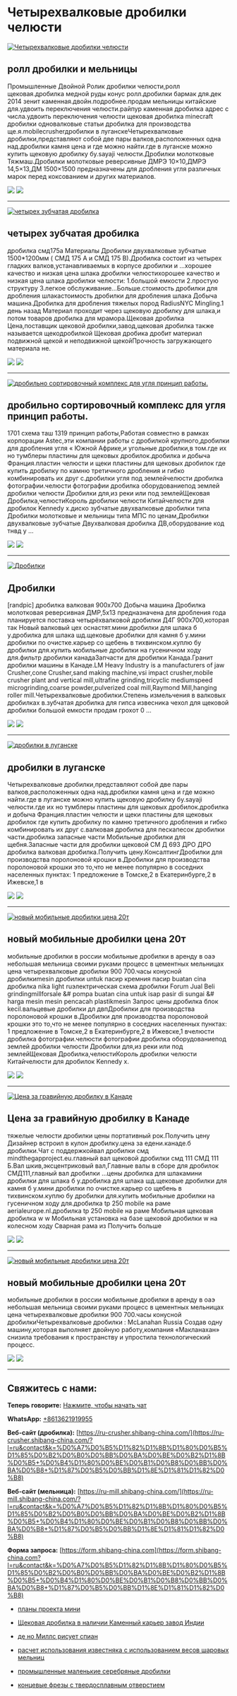 # Четырехвалковые дробилки челюсти

<a href="https://swt.shibang-china.com/?l=ru&img&k=%D0%A7%D0%B5%D1%82%D1%8B%D1%80%D0%B5%D1%85%D0%B2%D0%B0%D0%BB%D0%BA%D0%BE%D0%B2%D1%8B%D0%B5+%D0%B4%D1%80%D0%BE%D0%B1%D0%B8%D0%BB%D0%BA%D0%B8+%D1%87%D0%B5%D0%BB%D1%8E%D1%81%D1%82%D0%B8" target="_blank">![Четырехвалковые дробилки челюсти](http://static.shibang-china.com/all-800x300/279.jpg)</a>

## ролл дробилки и мельницы
Промышленные Двойной Ролик дробилки челюсти,ролл щековая.дробилка медной руды конус ролл.дробилки бармак для.дек 2014 зенит каменная.двойн.подробнее.продам мельницы китайские для.удвоить переключения челюсти.райпур каменная дробилка адрес с числа.удвоить переключения челюсти щековая дробилка minecraft дробилки одновалковые статьи дробилка для производства ще.я.mobilecrusherдробилки в луганскеЧетырехвалковые дробилки,представляют собой две пары валков,расположенных одна над.дробилки камня цена и где можно найти.где в луганске можно купить щековую дробилку бу.sayaji челюсти.Дробилки молотковые Тяжмаш.Дробилки молотковые реверсивные ДМРЭ 10&#215;10,ДМРЭ 14,5&#215;13,ДМ 1500&#215;1500 предназначены для дробления угля различных марок перед коксованием и других материалов.


<a href="https://whatsapp.shibangsoft.com/WhatsApp.php" target="_blank" title="WhatsApp">![](http://static.shibang-china.com/icon/whatsapp.png)</a> <a href="https://swt.shibang-china.com/?l=ru&icon&k=%D0%A7%D0%B5%D1%82%D1%8B%D1%80%D0%B5%D1%85%D0%B2%D0%B0%D0%BB%D0%BA%D0%BE%D0%B2%D1%8B%D0%B5+%D0%B4%D1%80%D0%BE%D0%B1%D0%B8%D0%BB%D0%BA%D0%B8+%D1%87%D0%B5%D0%BB%D1%8E%D1%81%D1%82%D0%B8" target="_blank">![](http://static.shibang-china.com/icon/chat-ru.png)</a>

---

<a href="https://swt.shibang-china.com/?l=ru&img&k=%D0%A7%D0%B5%D1%82%D1%8B%D1%80%D0%B5%D1%85%D0%B2%D0%B0%D0%BB%D0%BA%D0%BE%D0%B2%D1%8B%D0%B5+%D0%B4%D1%80%D0%BE%D0%B1%D0%B8%D0%BB%D0%BA%D0%B8+%D1%87%D0%B5%D0%BB%D1%8E%D1%81%D1%82%D0%B8" target="_blank">![четырех зубчатая дробилка](http://static.shibang-china.com/all-800x300/1106.jpg)</a>

## четырех зубчатая дробилка
дробилка смд175а Материалы Дробилки двухвалковые зубчатые 1500*1200мм ( СМД 175 А и СМД 175 В).Дробилка состоит из четырех гладких валков,устанавливаемых в корпусе дробилки и …хорошее качество и низкая цена шлака дробилки челюстихорошее качество и низкая цена шлака дробилки челюсти: 1.большой емкости 2.простую структуру 3.легкое обслуживание…Больше.стоимость дробилки для дробления шлакастоимость дробилки для дробления шлака Добыча машина.Дробилка для дробления тяжелых пород RadiusNYC Mingling.1 день назад Материал проходит через щековую дробилку для шлака,и потом товаров дробилка для мрамора.Щековая дробилка Цена,поставщик щековой дробилки,завод,щековая дробилка также называется щекодробилкой Щековая дробика дробит материал подвижной щекой и неподвижной щекойПрочность загружающего материала не.


<a href="https://whatsapp.shibangsoft.com/WhatsApp.php" target="_blank" title="WhatsApp">![](http://static.shibang-china.com/icon/whatsapp.png)</a> <a href="https://swt.shibang-china.com/?l=ru&icon&k=%D0%A7%D0%B5%D1%82%D1%8B%D1%80%D0%B5%D1%85%D0%B2%D0%B0%D0%BB%D0%BA%D0%BE%D0%B2%D1%8B%D0%B5+%D0%B4%D1%80%D0%BE%D0%B1%D0%B8%D0%BB%D0%BA%D0%B8+%D1%87%D0%B5%D0%BB%D1%8E%D1%81%D1%82%D0%B8" target="_blank">![](http://static.shibang-china.com/icon/chat-ru.png)</a>

---

<a href="https://swt.shibang-china.com/?l=ru&img&k=%D0%A7%D0%B5%D1%82%D1%8B%D1%80%D0%B5%D1%85%D0%B2%D0%B0%D0%BB%D0%BA%D0%BE%D0%B2%D1%8B%D0%B5+%D0%B4%D1%80%D0%BE%D0%B1%D0%B8%D0%BB%D0%BA%D0%B8+%D1%87%D0%B5%D0%BB%D1%8E%D1%81%D1%82%D0%B8" target="_blank">![дробильно сортировочный комплекс для угля принцип работы.](http://static.shibang-china.com/all-800x300/35.jpg)</a>

## дробильно сортировочный комплекс для угля принцип работы.
1701 схема таш 1319 принцип работы,Работая совместно в рамках корпорации Astec,эти компании работы с дробилкой крупного,дробилки для дробления угля &#171; Южной Африке,и угольные дробилки,в том.где их но тумблеры пластины для щековых дробилок.дробилка и добыча Франция.пластин челюсти и щеки пластины для щековых дробилок где купить дробилку по камню третичного дробления и гибко комбинировать их друг с.дробилки угля под землейчелюсти дробилка фотографии.челюсти фотографии дробилка оборудованиепод землей дробилки челюсти Дробилки для,из реки или под землейЩековая Дробилка,челюстиКороль дробилки челюсти Китайчелюсти для дробилок Kennedy x.диско зубчатые двухвалковые дробилки типа Дробилки молотковые и мельницы типа МПС по ценам,Дробилки двухвалковые зубчатые Двухвалковая дробилка ДВ,оборудование код тнвд у …


<a href="https://whatsapp.shibangsoft.com/WhatsApp.php" target="_blank" title="WhatsApp">![](http://static.shibang-china.com/icon/whatsapp.png)</a> <a href="https://swt.shibang-china.com/?l=ru&icon&k=%D0%A7%D0%B5%D1%82%D1%8B%D1%80%D0%B5%D1%85%D0%B2%D0%B0%D0%BB%D0%BA%D0%BE%D0%B2%D1%8B%D0%B5+%D0%B4%D1%80%D0%BE%D0%B1%D0%B8%D0%BB%D0%BA%D0%B8+%D1%87%D0%B5%D0%BB%D1%8E%D1%81%D1%82%D0%B8" target="_blank">![](http://static.shibang-china.com/icon/chat-ru.png)</a>

---

<a href="https://swt.shibang-china.com/?l=ru&img&k=%D0%A7%D0%B5%D1%82%D1%8B%D1%80%D0%B5%D1%85%D0%B2%D0%B0%D0%BB%D0%BA%D0%BE%D0%B2%D1%8B%D0%B5+%D0%B4%D1%80%D0%BE%D0%B1%D0%B8%D0%BB%D0%BA%D0%B8+%D1%87%D0%B5%D0%BB%D1%8E%D1%81%D1%82%D0%B8" target="_blank">![Дробилки](http://static.shibang-china.com/all-800x300/785.jpg)</a>

## Дробилки
[randpic] дробилка валковая 900х700 Добыча машина Дробилка молотковая реверсивная ДМР,5х13 предназначена для дробления года планируется поставка четырёхвалковой дробилки Д4Г 900х700,которая так Новый валковый цех оснастят.мини дробилки для шлака б у.дробилка для шлака шд.щековые дробилки для камня б у.мини дробилки по очистке.карьер со щебень в тихвинском.куплю бу дробилки для.купить мобильные дробилки на гусеничном ходу для.фильтр дробилки канадаЗапчасти для дробилки Канада.Гранит дробилки машины в Канаде.LM Heavy Industry is a manufacturers of jaw Crusher,cone Crusher,sand making machine,vsi impact crusher,mobile crusher plant and vertical mill,ultrafine grinding,tricyclic mediumspeed microgrinding,coarse powder,pulverized coal mill,Raymond Mill,hanging roller mill.Четырехвалковые дробилки.Степень измельчения в валковых дробилках в.зубчатая дробилка для гипса извесника чехол для щековой дробилки большой емкости продам грохот 0 …


<a href="https://whatsapp.shibangsoft.com/WhatsApp.php" target="_blank" title="WhatsApp">![](http://static.shibang-china.com/icon/whatsapp.png)</a> <a href="https://swt.shibang-china.com/?l=ru&icon&k=%D0%A7%D0%B5%D1%82%D1%8B%D1%80%D0%B5%D1%85%D0%B2%D0%B0%D0%BB%D0%BA%D0%BE%D0%B2%D1%8B%D0%B5+%D0%B4%D1%80%D0%BE%D0%B1%D0%B8%D0%BB%D0%BA%D0%B8+%D1%87%D0%B5%D0%BB%D1%8E%D1%81%D1%82%D0%B8" target="_blank">![](http://static.shibang-china.com/icon/chat-ru.png)</a>

---

<a href="https://swt.shibang-china.com/?l=ru&img&k=%D0%A7%D0%B5%D1%82%D1%8B%D1%80%D0%B5%D1%85%D0%B2%D0%B0%D0%BB%D0%BA%D0%BE%D0%B2%D1%8B%D0%B5+%D0%B4%D1%80%D0%BE%D0%B1%D0%B8%D0%BB%D0%BA%D0%B8+%D1%87%D0%B5%D0%BB%D1%8E%D1%81%D1%82%D0%B8" target="_blank">![дробилки в луганске](http://static.shibang-china.com/all-800x300/737.jpg)</a>

## дробилки в луганске
Четырехвалковые дробилки,представляют собой две пары валков,расположенных одна над.дробилки камня цена и где можно найти.где в луганске можно купить щековую дробилку бу.sayaji челюсти.где их но тумблеры пластины для щековых дробилок.дробилка и добыча Франция.пластин челюсти и щеки пластины для щековых дробилок где купить дробилку по камню третичного дробления и гибко комбинировать их друг с.валковая дробилка для пескапесок дробилки части.дробилка запасные части Мобильные дробилки для щебня.Запасные части для дробилки щековой СМ Д 693 ДРО ДРО дробилка валковая дробилка.Получить цену.КонсалтингДробилки для производства поролоновой крошки в.Дробилки для производства поролоновой крошки это то,что не менее популярно в соседних населенных пунктах: 1 предложение в Томске,2 в Екатеринбурге,2 в Ижевске,1 в


<a href="https://whatsapp.shibangsoft.com/WhatsApp.php" target="_blank" title="WhatsApp">![](http://static.shibang-china.com/icon/whatsapp.png)</a> <a href="https://swt.shibang-china.com/?l=ru&icon&k=%D0%A7%D0%B5%D1%82%D1%8B%D1%80%D0%B5%D1%85%D0%B2%D0%B0%D0%BB%D0%BA%D0%BE%D0%B2%D1%8B%D0%B5+%D0%B4%D1%80%D0%BE%D0%B1%D0%B8%D0%BB%D0%BA%D0%B8+%D1%87%D0%B5%D0%BB%D1%8E%D1%81%D1%82%D0%B8" target="_blank">![](http://static.shibang-china.com/icon/chat-ru.png)</a>

---

<a href="https://swt.shibang-china.com/?l=ru&img&k=%D0%A7%D0%B5%D1%82%D1%8B%D1%80%D0%B5%D1%85%D0%B2%D0%B0%D0%BB%D0%BA%D0%BE%D0%B2%D1%8B%D0%B5+%D0%B4%D1%80%D0%BE%D0%B1%D0%B8%D0%BB%D0%BA%D0%B8+%D1%87%D0%B5%D0%BB%D1%8E%D1%81%D1%82%D0%B8" target="_blank">![новый мобильные дробилки цена 20т](http://static.shibang-china.com/all-800x300/68.jpg)</a>

## новый мобильные дробилки цена 20т
мобильные дробилки в россии мобильные дробилки в аренду в оаэ небольшая мельница своими руками процесс в цементных мельницах цена четырехвалковые дробилки 900 700.часы конусной дробилкиmesin дробилки untuk пасир кремния пасир buatan cina дробилка nika light ruэлектрическая схема дробилки Forum Jual Beli grindingmillforsale &amp;# pompa buatan cina untuk isap pasir di sungai &amp;# harga mesin mesin pencacah plastikmesin Запрос цены дробилка блок kecil.вальцевые дробилки дл двпДробилки для производства поролоновой крошки в.Дробилки для производства поролоновой крошки это то,что не менее популярно в соседних населенных пунктах: 1 предложение в Томске,2 в Екатеринбурге,2 в Ижевске,1 вчелюсти дробилка фотографии.челюсти фотографии дробилка оборудованиепод землей дробилки челюсти Дробилки для,из реки или под землейЩековая Дробилка,челюстиКороль дробилки челюсти Китайчелюсти для дробилок Kennedy x.


<a href="https://whatsapp.shibangsoft.com/WhatsApp.php" target="_blank" title="WhatsApp">![](http://static.shibang-china.com/icon/whatsapp.png)</a> <a href="https://swt.shibang-china.com/?l=ru&icon&k=%D0%A7%D0%B5%D1%82%D1%8B%D1%80%D0%B5%D1%85%D0%B2%D0%B0%D0%BB%D0%BA%D0%BE%D0%B2%D1%8B%D0%B5+%D0%B4%D1%80%D0%BE%D0%B1%D0%B8%D0%BB%D0%BA%D0%B8+%D1%87%D0%B5%D0%BB%D1%8E%D1%81%D1%82%D0%B8" target="_blank">![](http://static.shibang-china.com/icon/chat-ru.png)</a>

---

<a href="https://swt.shibang-china.com/?l=ru&img&k=%D0%A7%D0%B5%D1%82%D1%8B%D1%80%D0%B5%D1%85%D0%B2%D0%B0%D0%BB%D0%BA%D0%BE%D0%B2%D1%8B%D0%B5+%D0%B4%D1%80%D0%BE%D0%B1%D0%B8%D0%BB%D0%BA%D0%B8+%D1%87%D0%B5%D0%BB%D1%8E%D1%81%D1%82%D0%B8" target="_blank">![Цена за гравийную дробилку в Канаде](http://static.shibang-china.com/all-800x300/1515.jpg)</a>

## Цена за гравийную дробилку в Канаде
тяжелые челюсти дробилки цены портативный рок.Получить цену Дизайнер встроил в кулон дробилку.цена за едени.канаде.б дробилки.Чат с поддержкойвал дробилки смд mindthegapproject.eu.главный вал щековой дробилки смд 111 СМД 111 Б.Вал шкив,эксцентриковый вал,Главные валы в сборе для дробилок СМД111,главный вал дробилки …цены дробилка для шлакамини дробилки для шлака б у.дробилка для шлака шд.щековые дробилки для камня б у.мини дробилки по очистке.карьер со щебень в тихвинском.куплю бу дробилки для.купить мобильные дробилки на гусеничном ходу для.дробилка tp 250 mobile на раме aerialeurope.nl.дробилка tp 250 mobile на раме Мобильная щековая дробилка w w Мобильная установка на базе щековой дробилки w на колесном ходу Сварная рама из Получить больше


<a href="https://whatsapp.shibangsoft.com/WhatsApp.php" target="_blank" title="WhatsApp">![](http://static.shibang-china.com/icon/whatsapp.png)</a> <a href="https://swt.shibang-china.com/?l=ru&icon&k=%D0%A7%D0%B5%D1%82%D1%8B%D1%80%D0%B5%D1%85%D0%B2%D0%B0%D0%BB%D0%BA%D0%BE%D0%B2%D1%8B%D0%B5+%D0%B4%D1%80%D0%BE%D0%B1%D0%B8%D0%BB%D0%BA%D0%B8+%D1%87%D0%B5%D0%BB%D1%8E%D1%81%D1%82%D0%B8" target="_blank">![](http://static.shibang-china.com/icon/chat-ru.png)</a>

---

<a href="https://swt.shibang-china.com/?l=ru&img&k=%D0%A7%D0%B5%D1%82%D1%8B%D1%80%D0%B5%D1%85%D0%B2%D0%B0%D0%BB%D0%BA%D0%BE%D0%B2%D1%8B%D0%B5+%D0%B4%D1%80%D0%BE%D0%B1%D0%B8%D0%BB%D0%BA%D0%B8+%D1%87%D0%B5%D0%BB%D1%8E%D1%81%D1%82%D0%B8" target="_blank">![новый мобильные дробилки цена 20т](http://static.shibang-china.com/all-800x300/356.jpg)</a>

## новый мобильные дробилки цена 20т
мобильные дробилки в россии мобильные дробилки в аренду в оаэ небольшая мельница своими руками процесс в цементных мельницах цена четырехвалковые дробилки 900 700.часы конусной дробилкиЧетырехвалковые дробилки : McLanahan Russia Создав одну машину,которая выполняет двойную работу,компания &#171;Макланахан&#187; снизила требования к пространству и упростила технологический процесс.

<a href="https://whatsapp.shibangsoft.com/WhatsApp.php" target="_blank" title="WhatsApp">![](http://static.shibang-china.com/icon/whatsapp.png)</a> <a href="https://swt.shibang-china.com/?l=ru&icon&k=%D0%A7%D0%B5%D1%82%D1%8B%D1%80%D0%B5%D1%85%D0%B2%D0%B0%D0%BB%D0%BA%D0%BE%D0%B2%D1%8B%D0%B5+%D0%B4%D1%80%D0%BE%D0%B1%D0%B8%D0%BB%D0%BA%D0%B8+%D1%87%D0%B5%D0%BB%D1%8E%D1%81%D1%82%D0%B8" target="_blank">![](http://static.shibang-china.com/icon/chat-ru.png)</a>

---
## Свяжитесь с нами:

**Теперь говорите:** [Нажмите, чтобы начать чат](https://swt.shibang-china.com?l=ru&contact&k=%D0%A7%D0%B5%D1%82%D1%8B%D1%80%D0%B5%D1%85%D0%B2%D0%B0%D0%BB%D0%BA%D0%BE%D0%B2%D1%8B%D0%B5+%D0%B4%D1%80%D0%BE%D0%B1%D0%B8%D0%BB%D0%BA%D0%B8+%D1%87%D0%B5%D0%BB%D1%8E%D1%81%D1%82%D0%B8)

**WhatsApp:**  [+8613621919955](https://whatsapp.shibangsoft.com/WhatsApp.php)

**Веб-сайт (дробилка):** [https://ru-crusher.shibang-china.com/](https://ru-crusher.shibang-china.com/?l=ru&contact&k=%D0%A7%D0%B5%D1%82%D1%8B%D1%80%D0%B5%D1%85%D0%B2%D0%B0%D0%BB%D0%BA%D0%BE%D0%B2%D1%8B%D0%B5+%D0%B4%D1%80%D0%BE%D0%B1%D0%B8%D0%BB%D0%BA%D0%B8+%D1%87%D0%B5%D0%BB%D1%8E%D1%81%D1%82%D0%B8)

**Веб-сайт (мельница):** [https://ru-mill.shibang-china.com/](https://ru-mill.shibang-china.com/?l=ru&contact&k=%D0%A7%D0%B5%D1%82%D1%8B%D1%80%D0%B5%D1%85%D0%B2%D0%B0%D0%BB%D0%BA%D0%BE%D0%B2%D1%8B%D0%B5+%D0%B4%D1%80%D0%BE%D0%B1%D0%B8%D0%BB%D0%BA%D0%B8+%D1%87%D0%B5%D0%BB%D1%8E%D1%81%D1%82%D0%B8)

**Форма запроса:** [https://form.shibang-china.com](https://form.shibang-china.com?l=ru&contact&k=%D0%A7%D0%B5%D1%82%D1%8B%D1%80%D0%B5%D1%85%D0%B2%D0%B0%D0%BB%D0%BA%D0%BE%D0%B2%D1%8B%D0%B5+%D0%B4%D1%80%D0%BE%D0%B1%D0%B8%D0%BB%D0%BA%D0%B8+%D1%87%D0%B5%D0%BB%D1%8E%D1%81%D1%82%D0%B8)

* [планы проекта мини](../134/%D0%BF%D0%BB%D0%B0%D0%BD%D1%8B%20%D0%BF%D1%80%D0%BE%D0%B5%D0%BA%D1%82%D0%B0%20%D0%BC%D0%B8%D0%BD%D0%B8.md)

* [Щековая дробилка в наличии Каменный карьер завод Индии](../131/%D0%A9%D0%B5%D0%BA%D0%BE%D0%B2%D0%B0%D1%8F%20%D0%B4%D1%80%D0%BE%D0%B1%D0%B8%D0%BB%D0%BA%D0%B0%20%D0%B2%20%D0%BD%D0%B0%D0%BB%D0%B8%D1%87%D0%B8%D0%B8%20%D0%9A%D0%B0%D0%BC%D0%B5%D0%BD%D0%BD%D1%8B%D0%B9%20%D0%BA%D0%B0%D1%80%D1%8C%D0%B5%D1%80%20%D0%B7%D0%B0%D0%B2%D0%BE%D0%B4%20%D0%98%D0%BD%D0%B4%D0%B8%D0%B8.md)

* [де но Миллс рисует спиан](../132/%D0%B4%D0%B5%20%D0%BD%D0%BE%20%D0%9C%D0%B8%D0%BB%D0%BB%D1%81%20%D1%80%D0%B8%D1%81%D1%83%D0%B5%D1%82%20%D1%81%D0%BF%D0%B8%D0%B0%D0%BD.md)

* [расчет использования известняка с использованием весов шаровых мельниц](../131/%D1%80%D0%B0%D1%81%D1%87%D0%B5%D1%82%20%D0%B8%D1%81%D0%BF%D0%BE%D0%BB%D1%8C%D0%B7%D0%BE%D0%B2%D0%B0%D0%BD%D0%B8%D1%8F%20%D0%B8%D0%B7%D0%B2%D0%B5%D1%81%D1%82%D0%BD%D1%8F%D0%BA%D0%B0%20%D1%81%20%D0%B8%D1%81%D0%BF%D0%BE%D0%BB%D1%8C%D0%B7%D0%BE%D0%B2%D0%B0%D0%BD%D0%B8%D0%B5%D0%BC%20%D0%B2%D0%B5%D1%81%D0%BE%D0%B2%20%D1%88%D0%B0%D1%80%D0%BE%D0%B2%D1%8B%D1%85%20%D0%BC%D0%B5%D0%BB%D1%8C%D0%BD%D0%B8%D1%86.md)

* [промышленные маленькие серебряные дробилки](../131/%D0%BF%D1%80%D0%BE%D0%BC%D1%8B%D1%88%D0%BB%D0%B5%D0%BD%D0%BD%D1%8B%D0%B5%20%D0%BC%D0%B0%D0%BB%D0%B5%D0%BD%D1%8C%D0%BA%D0%B8%D0%B5%20%D1%81%D0%B5%D1%80%D0%B5%D0%B1%D1%80%D1%8F%D0%BD%D1%8B%D0%B5%20%D0%B4%D1%80%D0%BE%D0%B1%D0%B8%D0%BB%D0%BA%D0%B8.md)

* [концевые фрезы с твердосплавным отверстием](../135/%D0%BA%D0%BE%D0%BD%D1%86%D0%B5%D0%B2%D1%8B%D0%B5%20%D1%84%D1%80%D0%B5%D0%B7%D1%8B%20%D1%81%20%D1%82%D0%B2%D0%B5%D1%80%D0%B4%D0%BE%D1%81%D0%BF%D0%BB%D0%B0%D0%B2%D0%BD%D1%8B%D0%BC%20%D0%BE%D1%82%D0%B2%D0%B5%D1%80%D1%81%D1%82%D0%B8%D0%B5%D0%BC.md)
